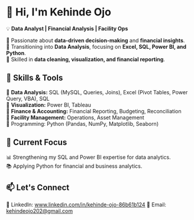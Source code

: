 # 👋 Hi, I'm Kehinde Ojo

💡 **Data Analyst | Financial Analysis | Facility Ops**  

🔹 Passionate about **data-driven decision-making** and **financial insights**.  
🔹 Transitioning into **Data Analysis**, focusing on **Excel, SQL, Power BI, and Python**.  
🔹 Skilled in **data cleaning, visualization, and financial reporting**.  

## 🚀 Skills & Tools  
🔹 **Data Analysis:** SQL (MySQL, Queries, Joins), Excel (Pivot Tables, Power Query, VBA), SQL  
🔹 **Visualization:** Power BI, Tableau  
🔹 **Finance & Accounting:** Financial Reporting, Budgeting, Reconciliation  
🔹 **Facility Management:** Operations, Asset Management  
🔹 Programming: Python (Pandas, NumPy, Matplotlib, Seaborn)

## 📌 Current Focus  
📊 Strengthening my SQL and Power BI expertise for data analytics.  
📚 Applying Python for financial and business analytics.  
 

## 📫 Let's Connect  
📌 LinkedIn: www.linkedin.com/in/kehinde-ojo-86b61b124 
📩 Email: kehindeojo202@gmail.com   

